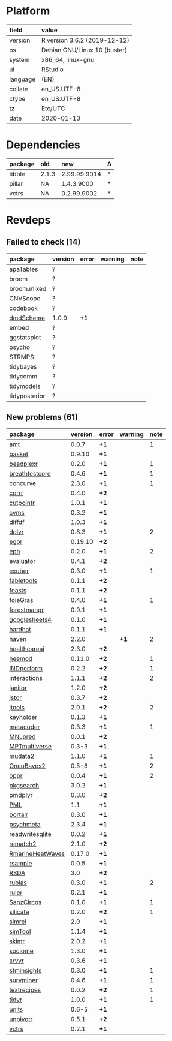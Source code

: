 # Platform

|field    |value                        |
|:--------|:----------------------------|
|version  |R version 3.6.2 (2019-12-12) |
|os       |Debian GNU/Linux 10 (buster) |
|system   |x86_64, linux-gnu            |
|ui       |RStudio                      |
|language |(EN)                         |
|collate  |en_US.UTF-8                  |
|ctype    |en_US.UTF-8                  |
|tz       |Etc/UTC                      |
|date     |2020-01-13                   |

# Dependencies

|package |old   |new          |Δ  |
|:-------|:-----|:------------|:--|
|tibble  |2.1.3 |2.99.99.9014 |*  |
|pillar  |NA    |1.4.3.9000   |*  |
|vctrs   |NA    |0.2.99.9002  |*  |

# Revdeps

## Failed to check (14)

|package                            |version |error  |warning |note |
|:----------------------------------|:-------|:------|:-------|:----|
|apaTables                          |?       |       |        |     |
|broom                              |?       |       |        |     |
|broom.mixed                        |?       |       |        |     |
|CNVScope                           |?       |       |        |     |
|codebook                           |?       |       |        |     |
|[dmdScheme](failures.md#dmdscheme) |1.0.0   |__+1__ |        |     |
|embed                              |?       |       |        |     |
|ggstatsplot                        |?       |       |        |     |
|psycho                             |?       |       |        |     |
|STRMPS                             |?       |       |        |     |
|tidybayes                          |?       |       |        |     |
|tidycomm                           |?       |       |        |     |
|tidymodels                         |?       |       |        |     |
|tidyposterior                      |?       |       |        |     |

## New problems (61)

|package                                          |version |error  |warning |note |
|:------------------------------------------------|:-------|:------|:-------|:----|
|[amt](problems.md#amt)                           |0.0.7   |__+1__ |        |1    |
|[basket](problems.md#basket)                     |0.9.10  |__+1__ |        |     |
|[beadplexr](problems.md#beadplexr)               |0.2.0   |__+1__ |        |1    |
|[breathtestcore](problems.md#breathtestcore)     |0.4.6   |__+1__ |        |1    |
|[concurve](problems.md#concurve)                 |2.3.0   |__+1__ |        |1    |
|[corrr](problems.md#corrr)                       |0.4.0   |__+2__ |        |     |
|[cutpointr](problems.md#cutpointr)               |1.0.1   |__+1__ |        |     |
|[cvms](problems.md#cvms)                         |0.3.2   |__+1__ |        |     |
|[diffdf](problems.md#diffdf)                     |1.0.3   |__+1__ |        |     |
|[dplyr](problems.md#dplyr)                       |0.8.3   |__+1__ |        |2    |
|[egor](problems.md#egor)                         |0.19.10 |__+2__ |        |     |
|[eph](problems.md#eph)                           |0.2.0   |__+1__ |        |2    |
|[evaluator](problems.md#evaluator)               |0.4.1   |__+2__ |        |     |
|[exuber](problems.md#exuber)                     |0.3.0   |__+1__ |        |1    |
|[fabletools](problems.md#fabletools)             |0.1.1   |__+2__ |        |     |
|[feasts](problems.md#feasts)                     |0.1.1   |__+2__ |        |     |
|[foieGras](problems.md#foiegras)                 |0.4.0   |__+1__ |        |1    |
|[forestmangr](problems.md#forestmangr)           |0.9.1   |__+1__ |        |     |
|[googlesheets4](problems.md#googlesheets4)       |0.1.0   |__+1__ |        |     |
|[hardhat](problems.md#hardhat)                   |0.1.1   |__+1__ |        |     |
|[haven](problems.md#haven)                       |2.2.0   |       |__+1__  |2    |
|[healthcareai](problems.md#healthcareai)         |2.3.0   |__+2__ |        |     |
|[heemod](problems.md#heemod)                     |0.11.0  |__+2__ |        |1    |
|[INDperform](problems.md#indperform)             |0.2.2   |__+2__ |        |1    |
|[interactions](problems.md#interactions)         |1.1.1   |__+2__ |        |2    |
|[janitor](problems.md#janitor)                   |1.2.0   |__+2__ |        |     |
|[jstor](problems.md#jstor)                       |0.3.7   |__+2__ |        |     |
|[jtools](problems.md#jtools)                     |2.0.1   |__+2__ |        |2    |
|[keyholder](problems.md#keyholder)               |0.1.3   |__+1__ |        |     |
|[metacoder](problems.md#metacoder)               |0.3.3   |__+1__ |        |1    |
|[MNLpred](problems.md#mnlpred)                   |0.0.1   |__+2__ |        |     |
|[MPTmultiverse](problems.md#mptmultiverse)       |0.3-3   |__+1__ |        |     |
|[mudata2](problems.md#mudata2)                   |1.1.0   |__+1__ |        |1    |
|[OncoBayes2](problems.md#oncobayes2)             |0.5-8   |__+1__ |        |2    |
|[oppr](problems.md#oppr)                         |0.0.4   |__+1__ |        |2    |
|[pkgsearch](problems.md#pkgsearch)               |3.0.2   |__+1__ |        |     |
|[pmdplyr](problems.md#pmdplyr)                   |0.3.0   |__+2__ |        |     |
|[PML](problems.md#pml)                           |1.1     |__+1__ |        |     |
|[portalr](problems.md#portalr)                   |0.3.0   |__+1__ |        |     |
|[psychmeta](problems.md#psychmeta)               |2.3.4   |__+1__ |        |     |
|[readwritesqlite](problems.md#readwritesqlite)   |0.0.2   |__+1__ |        |     |
|[rematch2](problems.md#rematch2)                 |2.1.0   |__+2__ |        |     |
|[RmarineHeatWaves](problems.md#rmarineheatwaves) |0.17.0  |__+1__ |        |     |
|[rsample](problems.md#rsample)                   |0.0.5   |__+1__ |        |     |
|[RSDA](problems.md#rsda)                         |3.0     |__+2__ |        |     |
|[rubias](problems.md#rubias)                     |0.3.0   |__+1__ |        |2    |
|[ruler](problems.md#ruler)                       |0.2.1   |__+1__ |        |     |
|[SanzCircos](problems.md#sanzcircos)             |0.1.0   |__+1__ |        |1    |
|[silicate](problems.md#silicate)                 |0.2.0   |__+2__ |        |1    |
|[simrel](problems.md#simrel)                     |2.0     |__+1__ |        |     |
|[simTool](problems.md#simtool)                   |1.1.4   |__+1__ |        |     |
|[skimr](problems.md#skimr)                       |2.0.2   |__+1__ |        |     |
|[sociome](problems.md#sociome)                   |1.3.0   |__+1__ |        |     |
|[srvyr](problems.md#srvyr)                       |0.3.6   |__+1__ |        |     |
|[stminsights](problems.md#stminsights)           |0.3.0   |__+1__ |        |1    |
|[survminer](problems.md#survminer)               |0.4.6   |__+1__ |        |1    |
|[textrecipes](problems.md#textrecipes)           |0.0.2   |__+2__ |        |1    |
|[tidyr](problems.md#tidyr)                       |1.0.0   |__+1__ |        |1    |
|[units](problems.md#units)                       |0.6-5   |__+1__ |        |     |
|[unpivotr](problems.md#unpivotr)                 |0.5.1   |__+2__ |        |     |
|[vctrs](problems.md#vctrs)                       |0.2.1   |__+1__ |        |     |

